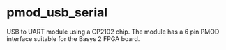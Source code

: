 # pmod_usb_serial
USB to UART module using a CP2102 chip. The module has a 6 pin PMOD interface suitable for the Basys 2 FPGA board.
